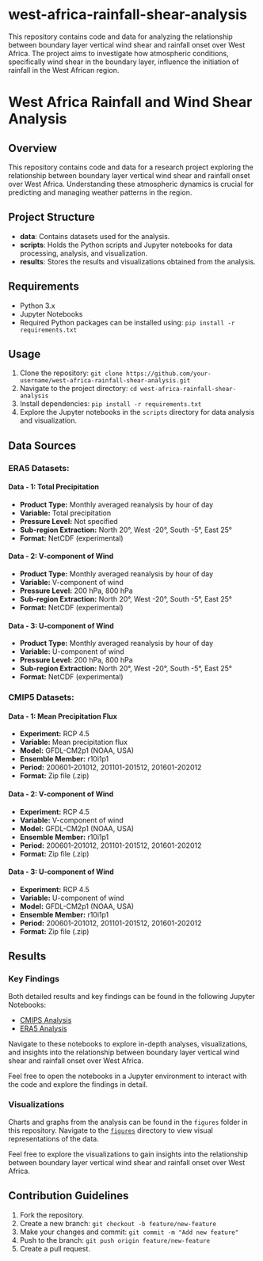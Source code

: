 # west-africa-rainfall-shear-analysis
This repository contains code and data for analyzing the relationship between boundary layer vertical wind shear and rainfall onset over West Africa. The project aims to investigate how atmospheric conditions, specifically wind shear in the boundary layer, influence the initiation of rainfall in the West African region.


# West Africa Rainfall and Wind Shear Analysis

## Overview

This repository contains code and data for a research project exploring the relationship between boundary layer vertical wind shear and rainfall onset over West Africa. Understanding these atmospheric dynamics is crucial for predicting and managing weather patterns in the region.

## Project Structure

- **data**: Contains datasets used for the analysis.
- **scripts**: Holds the Python scripts and Jupyter notebooks for data processing, analysis, and visualization.
- **results**: Stores the results and visualizations obtained from the analysis.

## Requirements

- Python 3.x
- Jupyter Notebooks
- Required Python packages can be installed using: `pip install -r requirements.txt`

## Usage

1. Clone the repository: `git clone https://github.com/your-username/west-africa-rainfall-shear-analysis.git`
2. Navigate to the project directory: `cd west-africa-rainfall-shear-analysis`
3. Install dependencies: `pip install -r requirements.txt`
4. Explore the Jupyter notebooks in the `scripts` directory for data analysis and visualization.

## Data Sources

### ERA5 Datasets:

#### Data - 1: Total Precipitation

- **Product Type:** Monthly averaged reanalysis by hour of day
- **Variable:** Total precipitation
- **Pressure Level:** Not specified
- **Sub-region Extraction:** North 20°, West -20°, South -5°, East 25°
- **Format:** NetCDF (experimental)

#### Data - 2: V-component of Wind

- **Product Type:** Monthly averaged reanalysis by hour of day
- **Variable:** V-component of wind
- **Pressure Level:** 200 hPa, 800 hPa
- **Sub-region Extraction:** North 20°, West -20°, South -5°, East 25°
- **Format:** NetCDF (experimental)

#### Data - 3: U-component of Wind

- **Product Type:** Monthly averaged reanalysis by hour of day
- **Variable:** U-component of wind
- **Pressure Level:** 200 hPa, 800 hPa
- **Sub-region Extraction:** North 20°, West -20°, South -5°, East 25°
- **Format:** NetCDF (experimental)

### CMIP5 Datasets:

#### Data - 1: Mean Precipitation Flux

- **Experiment:** RCP 4.5
- **Variable:** Mean precipitation flux
- **Model:** GFDL-CM2p1 (NOAA, USA)
- **Ensemble Member:** r10i1p1
- **Period:** 200601-201012, 201101-201512, 201601-202012
- **Format:** Zip file (.zip)

#### Data - 2: V-component of Wind

- **Experiment:** RCP 4.5
- **Variable:** V-component of wind
- **Model:** GFDL-CM2p1 (NOAA, USA)
- **Ensemble Member:** r10i1p1
- **Period:** 200601-201012, 201101-201512, 201601-202012
- **Format:** Zip file (.zip)

#### Data - 3: U-component of Wind

- **Experiment:** RCP 4.5
- **Variable:** U-component of wind
- **Model:** GFDL-CM2p1 (NOAA, USA)
- **Ensemble Member:** r10i1p1
- **Period:** 200601-201012, 201101-201512, 201601-202012
- **Format:** Zip file (.zip)


## Results

### Key Findings

Both detailed results and key findings can be found in the following Jupyter Notebooks:

- [CMIPS Analysis](./CMIPS_Analysis.ipynb)
- [ERA5 Analysis](./ERA5_Analysis.ipynb)

Navigate to these notebooks to explore in-depth analyses, visualizations, and insights into the relationship between boundary layer vertical wind shear and rainfall onset over West Africa.

Feel free to open the notebooks in a Jupyter environment to interact with the code and explore the findings in detail.

### Visualizations

Charts and graphs from the analysis can be found in the `figures` folder in this repository. Navigate to the [`figures`](./figures) directory to view visual representations of the data.

Feel free to explore the visualizations to gain insights into the relationship between boundary layer vertical wind shear and rainfall onset over West Africa.


## Contribution Guidelines

1. Fork the repository.
2. Create a new branch: `git checkout -b feature/new-feature`
3. Make your changes and commit: `git commit -m "Add new feature"`
4. Push to the branch: `git push origin feature/new-feature`
5. Create a pull request.


